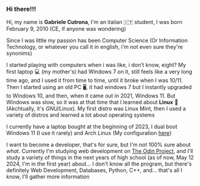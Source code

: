 ### Hi there!!!

Hi, my name is **Gabriele Cutrona**, I'm an italian :it: student, I was born February 9, 2010 (CE, if anyone was wondering)

Since I was little my passion has been Computer Science (Or Information Technology, or whatever you call it in english, i'm not even sure they're synonims)

I started playing with computers when i was like, i don't know, eight? My first laptop 💻 (my mother's) had Windows 7 on it, still feels like a very long time ago, and I used it from time to time, until it broke when I was 10/11. Then I started using an old PC 🖥️, it had windows 7 but I instantly upgraded to Windows 10, and then, when it came out in 2021, Windows 11. But Windows was slow, so it was at that time that I learned about **Linux** 🐧 (Akchtually, it's *GNU/Linux*). My first distro was Linux Mint, then I used a variety of distros and learned a lot about operating systems

I currently have a laptop bought at the beginning of 2023, I dual boot Windows 11 (I use it rarely) and Arch Linux (My configuration [here](https://github.com/Gabriele-Cutrona/.dotfiles))

I want to become a developer, that's for sure, but I'm not 100% sure about *what*. Currently I'm studying web development on [The Odin Project](https://www.theodinproject.com), and I'll study a variety of things in the next years of high school (as of now, May 12 2024, I'm in the first year) about... I don't know all the program, but there's definitely Web Development, Databases, Python, C++, and... that's all I know, I'll gather more information

<!--
**Gabriele-Cutrona/Gabriele-Cutrona** is a ✨ _special_ ✨ repository because its `README.md` (this file) appears on your GitHub profile.

Here are some ideas to get you started:

- 🔭 I’m currently working on ...
- 🌱 I’m currently learning ...
- 👯 I’m looking to collaborate on ...
- 🤔 I’m looking for help with ...
- 💬 Ask me about ...
- 📫 How to reach me: ...
- 😄 Pronouns: ...
- ⚡ Fun fact: ...
-->
